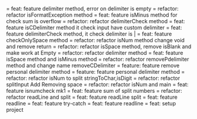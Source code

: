= feat: feature delimiter method, error on delimiter is empty
= refactor: refactor isFormatException method
= feat: feature isMinus method for check sum is overflow
= refactor: refactor delimiterCheck method
= feat: feature isCDelimiter method it check input have custom delimiter
= feat: feature delimiterCheck method, it check delimiter is |
= feat: feature checkOnlySpace method
= refactor: refactor isNum method change void and remove return
= refactor: refactor isSpace method, remove isBlank and make work at Empty
= refactor: refactor delimiter method
= feat: feature isSpace method and isMinus method
= refactor: refactor removePdelimiter method and change name removeCDelimiter
= feature: feature remove personal delimiter method
= feature: feature personal delimiter method
= refactor: refactor isNum to split stringToChar,isDigit
= refactor: refactor splitInput Add Removing space
= refactor: refactor isNum and main
= feat: feature isnumcheck mk1
= feat: feature sum of split numbers
= refactor: refactor readLine and split
= feat: feature readLine split
= feat: feature readline
= feat: feature try-catch
= feat: feature readline
= feat: setup project
